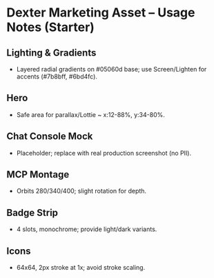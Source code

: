 
# Dexter Marketing Asset – Usage Notes (Starter)
## Lighting & Gradients
- Layered radial gradients on #05060d base; use Screen/Lighten for accents (#7b8bff, #6bd4fc).
## Hero
- Safe area for parallax/Lottie ~ x:12-88%, y:34-80%.
## Chat Console Mock
- Placeholder; replace with real production screenshot (no PII).
## MCP Montage
- Orbits 280/340/400; slight rotation for depth.
## Badge Strip
- 4 slots, monochrome; provide light/dark variants.
## Icons
- 64x64, 2px stroke at 1x; avoid stroke scaling.

